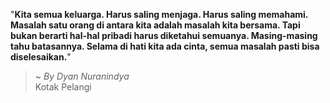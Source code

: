 "**Kita semua keluarga. Harus saling menjaga. Harus saling memahami. Masalah satu orang di antara kita adalah masalah kita bersama. Tapi bukan berarti hal-hal pribadi harus diketahui semuanya. Masing-masing tahu batasannya. Selama di hati kita ada cinta, semua masalah pasti bisa diselesaikan.**"

> ~ _By Dyan Nuranindya_  
Kotak Pelangi
